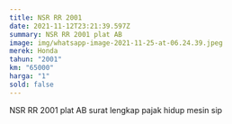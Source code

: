 ```yaml
---
title: NSR RR 2001
date: 2021-11-12T23:21:39.597Z
summary: NSR RR 2001 plat AB
image: img/whatsapp-image-2021-11-25-at-06.24.39.jpeg
merek: Honda
tahun: "2001"
km: "65000"
harga: "1"
sold: false
---
```

NSR RR 2001 plat AB surat lengkap pajak hidup mesin sip